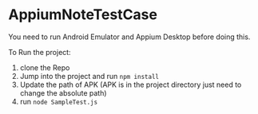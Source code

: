 # AppiumNoteTestCase

You need to run Android Emulator and Appium Desktop before doing this.

To Run the project:
1. clone the Repo
2. Jump into the project and run `npm install`
3. Update the path of APK (APK is in the project directory just need to change the absolute path)
3. run `node SampleTest.js`
